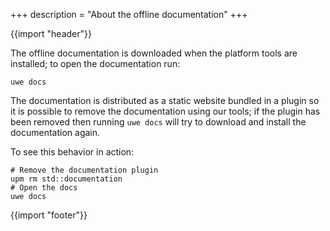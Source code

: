 +++
description = "About the offline documentation"
+++

{{import "header"}}

The offline documentation is downloaded when the platform tools are installed; to open the documentation run:

```text
uwe docs
```

The documentation is distributed as a static website bundled in a plugin so it is possible to remove the documentation using our tools; if the plugin has been removed then running `uwe docs` will try to download and install the documentation again.

To see this behavior in action:

```text
# Remove the documentation plugin
upm rm std::documentation
# Open the docs
uwe docs
```

{{import "footer"}}

[semver]: https://semver.org/
